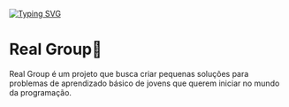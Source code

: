 
[![Typing SVG](https://readme-typing-svg.herokuapp.com?font=JetBrainsMono&pause=1000&color=FFFFFF&center=true&random=false&width=1920&lines=Welcome+to+Real+Group;Explore+tech;Try+new+things)](https://git.io/typing-svg)

# Real Group🚀
Real Group é um projeto que busca criar pequenas soluções para problemas de aprendizado básico de jovens que querem iniciar no mundo da programação.
